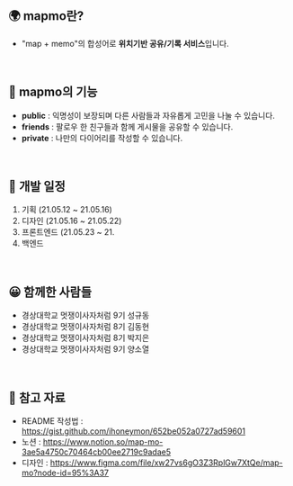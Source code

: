 ## 🌍 mapmo란?
- "map + memo"의 합성어로 **위치기반 공유/기록 서비스**입니다.
<br>

## 📌 mapmo의 기능
- **public** : 익명성이 보장되며 다른 사람들과 자유롭게 고민을 나눌 수 있습니다.
- **friends** : 팔로우 한 친구들과 함께 게시물을 공유할 수 있습니다.
- **private** : 나만의 다이어리를 작성할 수 있습니다.
<br>

## 📆 개발 일정
1. 기획 (21.05.12 ~ 21.05.16)
2. 디자인 (21.05.16 ~ 21.05.22)
3. 프론트엔드 (21.05.23 ~ 21.
4. 백엔드
<br>

## 😀 함께한 사람들
- 경상대학교 멋쟁이사자처럼 9기 성규동
- 경상대학교 멋쟁이사자처럼 8기 김동현
- 경상대학교 멋쟁이사자처럼 8기 박지은
- 경상대학교 멋쟁이사자처럼 9기 양소열
<br>

## 📗 참고 자료
- README 작성법 : https://gist.github.com/ihoneymon/652be052a0727ad59601
- 노션 : https://www.notion.so/map-mo-3ae5a4750c70464cb00ee2719c9adae5
- 디자인 : https://www.figma.com/file/xw27vs6gO3Z3RplGw7XtQe/map-mo?node-id=95%3A37
